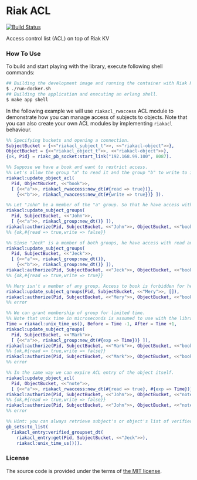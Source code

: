 # Riak ACL

[![Build Status][travis-img]][travis]

Access control list (ACL) on top of Riak KV



### How To Use

To build and start playing with the library, execute following shell commands:

```bash
## Building the development image and running the container with Riak KV within it.
$ ./run-docker.sh
## Building the application and executing an erlang shell.
$ make app shell
```

In the following example we will use `riakacl_rwaccess` ACL module
to demonstrate how you can manage access of subjects to objects.
Note that you can also create your own ACL modules by implementing `riakacl` behaviour.

```erlang
%% Specifying buckets and opening a connection.
SubjectBucket = {<<"riakacl_subject_t">>, <<"riakacl-object">>},
ObjectBucket = {<<"riakacl_object_t">>, <<"riakacl-object">>},
{ok, Pid} = riakc_pb_socket:start_link("192.168.99.100", 8087).

%% Suppose we have a book and want to restrict access.
%% Let's allow the group "a" to read it and the group "b" to write to it.
riakacl:update_object_acl(
  Pid, ObjectBucket, <<"book">>,
  [ {<<"a">>, riakacl_rwaccess:new_dt(#{read => true})},
    {<<"b">>, riakacl_rwaccess:new_dt(#{write => true})} ]).

%% Let "John" be a member of the "a" group. So that he have access with read permissions.
riakacl:update_subject_groups(
  Pid, SubjectBucket, <<"John">>,
  [ {<<"a">>, riakacl_group:new_dt()} ]),
riakacl:authorize(Pid, SubjectBucket, <<"John">>, ObjectBucket, <<"book">>, riakacl_rwaccess).
%% {ok,#{read => true,write => false}}

%% Sinse "Jeck" is a member of both groups, he have access with read and write permissions.
riakacl:update_subject_groups(
  Pid, SubjectBucket, <<"Jeck">>,
  [ {<<"a">>, riakacl_group:new_dt()},
    {<<"b">>, riakacl_group:new_dt()} ]),
riakacl:authorize(Pid, SubjectBucket, <<"Jeck">>, ObjectBucket, <<"book">>, riakacl_rwaccess).
%% {ok,#{read => true,write => true}}

%% Mery isn't a member of any group. Access to book is forbidden for her.
riakacl:update_subject_groups(Pid, SubjectBucket, <<"Mery">>, []),
riakacl:authorize(Pid, SubjectBucket, <<"Mery">>, ObjectBucket, <<"book">>, riakacl_rwaccess).
%% error

%% We can grant membership of group for limited time.
%% Note that unix time in microseconds is assumed to use with the library.
Time = riakacl:unix_time_us(), Before = Time -1, After = Time +1,
riakacl:update_subject_groups(
  Pid, SubjectBucket, <<"Mark">>,
  [ {<<"a">>, riakacl_group:new_dt(#{exp => Time})} ]),
riakacl:authorize(Pid, SubjectBucket, <<"Mark">>, ObjectBucket, <<"book">>, riakacl_rwaccess, Before),
%% {ok,#{read => true,write => false}}
riakacl:authorize(Pid, SubjectBucket, <<"Mark">>, ObjectBucket, <<"book">>, riakacl_rwaccess, After).
%% error

%% In the same way we can expire ACL entry of the object itself.
riakacl:update_object_acl(
  Pid, ObjectBucket, <<"note">>,
  [ {<<"a">>, riakacl_rwaccess:new_dt(#{read => true}, #{exp => Time})} ]),
riakacl:authorize(Pid, SubjectBucket, <<"John">>, ObjectBucket, <<"note">>, riakacl_rwaccess, Before),
%% {ok,#{read => true,write => false}}
riakacl:authorize(Pid, SubjectBucket, <<"John">>, ObjectBucket, <<"note">>, riakacl_rwaccess, After).
%% error

%% Hint: you can always retrieve subject's or object's list of verified groups.
gb_sets:to_list(
  riakacl_entry:verified_groupset_dt(
    riakacl_entry:get(Pid, SubjectBucket, <<"Jeck">>),
    riakacl:unix_time_us())).
```



### License

The source code is provided under the terms of [the MIT license][license].

[license]:http://www.opensource.org/licenses/MIT
[travis]:https://travis-ci.org/manifest/riak-acl?branch=master
[travis-img]:https://secure.travis-ci.org/manifest/riak-acl.png
